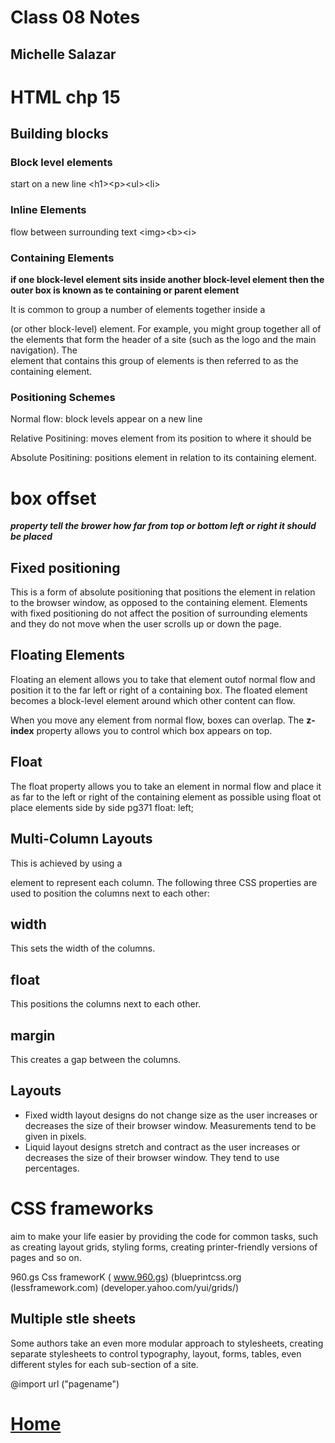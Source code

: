 # Class 08 Notes
## Michelle Salazar

# HTML chp 15

## Building blocks
### Block level elements
start on a new line
\<h1>\<p>\<ul>\<li>

### Inline Elements
flow between surrounding text
\<img>\<b>\<i>

### Containing Elements
**if one block-level element sits inside another block-level element then the outer box is known as te containing or parent element**

It is common to group a number of elements together inside a <div> (or other block-level) element. For example, you might group together all of the elements that form the header of a site (such as the logo and the main navigation). The <div> element that contains this group of elements is then referred to as the containing element.

### Positioning Schemes
Normal flow: block levels appear on a new line

Relative Positining: moves element from its position to where it should be 

Absolute Positining: positions element in relation to its containing element.

# box offset
***property tell the brower how far from top or bottom left or right it should be placed***

## Fixed positioning
This is a form of absolute positioning that positions
the element in relation to the browser window, as opposed to the containing element. Elements with fixed positioning do not affect the position of surrounding elements and they do not move when the user scrolls up or down the page.

## Floating Elements
Floating an element allows you to take that element outof normal flow and position it to the far left or right of a containing box. The floated element becomes a block-level element around which other content can flow.

When you move any element from normal flow, boxes can overlap. The **z-index** property allows you to control which box appears on top.

## Float 
The float property allows you to take an element in normal flow and place it as far to the left or right of the containing element as possible
 using float ot place elements side by side pg371
 float: left; 

 ## Multi-Column Layouts

  This
is achieved by using a <div> element to represent each column. The following three CSS properties are used to position the columns next to each other:
## width
This sets the width of the columns.
## float
This positions the columns next to each other.
## margin
This creates a gap between the columns.

## Layouts
* Fixed width layout designs do not change size as the user increases
or decreases
the size of their browser window. Measurements tend to be given in pixels.
* Liquid layout designs stretch and contract as the user increases or decreases the
size of their browser window. They tend to use percentages.

# CSS frameworks 
aim to make your life easier by providing the code for common tasks, such as creating layout grids, styling forms, creating printer-friendly versions of pages and so on. 

960.gs Css frameworK ( www.960.gs)
(blueprintcss.org 
(lessframework.com) 
(developer.yahoo.com/yui/grids/)

## Multiple stle sheets
Some authors take an even more modular approach
to stylesheets, creating separate stylesheets to control typography, layout, forms, tables, even different styles for each sub-section of a site.

\@import url ("pagename")

# [Home](https://misalz.github.io/Reading-Notes)